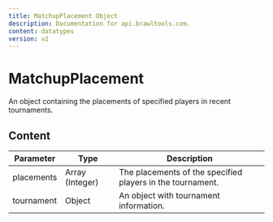 ```yaml
---
title: MatchupPlacement Object
description: Documentation for api.brawltools.com.
content: datatypes
version: v2
---
```


# MatchupPlacement

An object containing the placements of specified players in recent tournaments.

## Content

| Parameter  | Type            | Description                                                |
| ---------- | --------------- | ---------------------------------------------------------- |
| placements | Array (Integer) | The placements of the specified players in the tournament. |
| tournament | Object          | An object with tournament information.                     |
